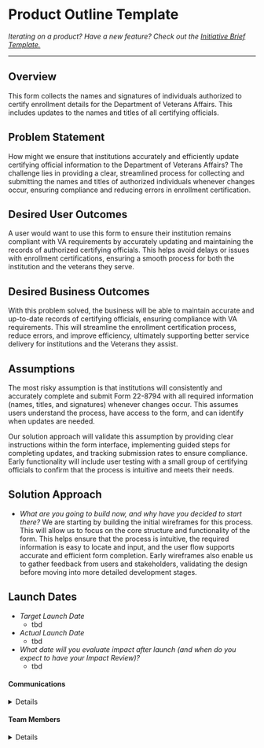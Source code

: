 
# Product Outline Template
*Iterating on a product? Have a new feature? Check out the [Initiative Brief Template.](https://bit.ly/initiative-brief-template)*

---

## Overview
This form collects the names and signatures of individuals authorized to certify enrollment details for the Department of Veterans Affairs. This includes updates to the names and titles of all certifying officials.

## Problem Statement
How might we ensure that institutions accurately and efficiently update certifying official information to the Department of Veterans Affairs? The challenge lies in providing a clear, streamlined process for collecting and submitting the names and titles of authorized individuals whenever changes occur, ensuring compliance and reducing errors in enrollment certification.
 
## Desired User Outcomes
A user would want to use this form to ensure their institution remains compliant with VA requirements by accurately updating and maintaining the records of authorized certifying officials. This helps avoid delays or issues with enrollment certifications, ensuring a smooth process for both the institution and the veterans they serve.
<!-- 
## Undesired User Outcomes -->


## Desired Business Outcomes
With this problem solved, the business will be able to maintain accurate and up-to-date records of certifying officials, ensuring compliance with VA requirements. This will streamline the enrollment certification process, reduce errors, and improve efficiency, ultimately supporting better service delivery for institutions and the Veterans they assist.
<!-- 
## Undesired Business Outcomes


---
## Measuring Success


### Key Performance Indicators (KPIs)
* *What data (qual or quant) will you look at to understand if your initial set of functionality is meeting your desired user and business outcomes, and not bringing about the undesired outcomes?*
* _What are the most important metrics that track with this product/initiative's success?_
* _Include links to Domo or Google Analytics Dashboards/Reports_
* _**Limit 5-6 KPIs per product**__

| Category | Ease of use | Service completion | Trust/Satisfaction | Health |
|----------|-------------|--------------------|--------------------|--------|
| KPI      |             |                    |                    |        |
| KPI      |             |                    |                    |        |

#### Baseline KPI Values
* _Baseline values for those most critical metrics. These may come from other systems other than VA.gov e.g. eBenefits._

### Objectives and Key results (OKRs)
_What are the measurable targets you're aiming for that delivers value for Veterans?_

- Objective:
  - Key result: 
  - Key result: 


--- -->

## Assumptions
The most risky assumption is that institutions will consistently and accurately complete and submit Form 22-8794 with all required information (names, titles, and signatures) whenever changes occur. This assumes users understand the process, have access to the form, and can identify when updates are needed.

Our solution approach will validate this assumption by providing clear instructions within the form interface, implementing guided steps for completing updates, and tracking submission rates to ensure compliance. Early functionality will include user testing with a small group of certifying officials to confirm that the process is intuitive and meets their needs.

## Solution Approach

- *What are you going to build now, and why have you decided to start there?*
We are starting by building the initial wireframes for this process. This will allow us to focus on the core structure and functionality of the form. This helps ensure that the process is intuitive, the required information is easy to locate and input, and the user flow supports accurate and efficient form completion. Early wireframes also enable us to gather feedback from users and stakeholders, validating the design before moving into more detailed development stages.

<!-- ### Initiatives
*Include initiatives (iterations, new features, etc.) to improve this product. See the [Initiative Brief Template](https://github.com/department-of-veterans-affairs/va.gov-team/blob/master/teams/vsa/product/initiative-brief-template.md)*

- Initiative | [Link to Initiative Brief](#)

--- 

## Launch Strategy
- *How are Veterans and others using this product going to know it exists?*
- *What marketing, outreach, or communications are necessary for this product to be successful?*
- [Link to Release Plan](https://github.com/department-of-veterans-affairs/va.gov-team/blob/master/platform/product-management/release-plan-template.md) -->

## Launch Dates
- *Target Launch Date*
  - tbd
- *Actual Launch Date* 
  - tbd
- *What date will you evaluate impact after launch (and when do you expect to have your Impact Review)?*
  - tbd

<!-- ---

## Solution Narrative

### Current Status

### Key Decisions

---
   
## Screenshots

### Before

### After

--- -->

#### Communications

<details>

- Team Name: govcio-vebt
- GitHub Label: VEBT
- Slack channel: https://dsva.slack.com/archives/C0792CZTZJ5
- Product POCs: Cinda Quattrini (cinda.quattrini@va.gov), Darla van Nieukerk (darla.vannieukerk@va.gov)
- Stakeholders: Cinda Quattrini (cinda.quattrini@va.gov), Darla van Nieukerk (darla.vannieukerk@va.gov), Brian Grubb (brian.grubb@va.gov) 

</details>

#### Team Members

<details>
 
 <!-- - DEPO Lead:  -->
 - PM: Kara Ciprich (kara.ciprich@va.gov)
 - Engineering: Elizabeth (Liz) Wendling (elizabeth.wendling@va.gov)
 - Research/Design: Ariana Adili (ariana.adili@va.gov), Amelia Hacking (amelia.hacking@va.gov)
 
</details>


<!-- #### Stakeholders

<details>
 
_What offices/departments are critical to make this initiative successful?_
 
</details> -->

